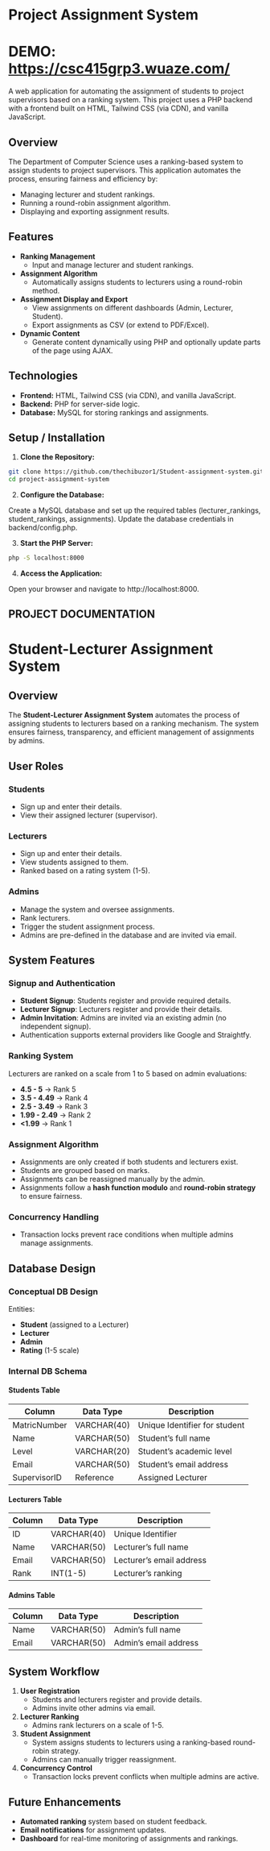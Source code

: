 # Project Assignment System
# DEMO: https://csc415grp3.wuaze.com/

A web application for automating the assignment of students to project supervisors based on a ranking system. This project uses a PHP backend with a frontend built on HTML, Tailwind CSS (via CDN), and vanilla JavaScript.

## Overview

The Department of Computer Science uses a ranking-based system to assign students to project supervisors. This application automates the process, ensuring fairness and efficiency by:
- Managing lecturer and student rankings.
- Running a round-robin assignment algorithm.
- Displaying and exporting assignment results.

## Features

- **Ranking Management**
  - Input and manage lecturer and student rankings.
- **Assignment Algorithm**
  - Automatically assigns students to lecturers using a round-robin method.
- **Assignment Display and Export**
  - View assignments on different dashboards (Admin, Lecturer, Student).
  - Export assignments as CSV (or extend to PDF/Excel).
- **Dynamic Content**
  - Generate content dynamically using PHP and optionally update parts of the page using AJAX.

## Technologies

- **Frontend:** HTML, Tailwind CSS (via CDN), and vanilla JavaScript.
- **Backend:** PHP for server-side logic.
- **Database:** MySQL for storing rankings and assignments.

## Setup / Installation

1. **Clone the Repository:**

```bash
git clone https://github.com/thechibuzor1/Student-assignment-system.git
cd project-assignment-system
```

2. **Configure the Database:**

Create a MySQL database and set up the required tables (lecturer_rankings, student_rankings, assignments).
Update the database credentials in backend/config.php.

3. **Start the PHP Server:**

```bash
php -S localhost:8000
```

4. **Access the Application:**

Open your browser and navigate to http://localhost:8000.



## PROJECT DOCUMENTATION
# Student-Lecturer Assignment System

## Overview
The **Student-Lecturer Assignment System** automates the process of assigning students to lecturers based on a ranking mechanism. The system ensures fairness, transparency, and efficient management of assignments by admins.

## User Roles
### Students
- Sign up and enter their details.
- View their assigned lecturer (supervisor).

### Lecturers
- Sign up and enter their details.
- View students assigned to them.
- Ranked based on a rating system (1-5).

### Admins
- Manage the system and oversee assignments.
- Rank lecturers.
- Trigger the student assignment process.
- Admins are pre-defined in the database and are invited via email.

## System Features
### Signup and Authentication
- **Student Signup**: Students register and provide required details.
- **Lecturer Signup**: Lecturers register and provide their details.
- **Admin Invitation**: Admins are invited via an existing admin (no independent signup).
- Authentication supports external providers like Google and Straightfy.

### Ranking System
Lecturers are ranked on a scale from 1 to 5 based on admin evaluations:
- **4.5 - 5** → Rank 5
- **3.5 - 4.49** → Rank 4
- **2.5 - 3.49** → Rank 3
- **1.99 - 2.49** → Rank 2
- **<1.99** → Rank 1

### Assignment Algorithm
- Assignments are only created if both students and lecturers exist.
- Students are grouped based on marks.
- Assignments can be reassigned manually by the admin.
- Assignments follow a **hash function modulo** and **round-robin strategy** to ensure fairness.

### Concurrency Handling
- Transaction locks prevent race conditions when multiple admins manage assignments.

## Database Design
### Conceptual DB Design
Entities:
- **Student** (assigned to a Lecturer)
- **Lecturer**
- **Admin**
- **Rating** (1-5 scale)

### Internal DB Schema
#### Students Table
| Column        | Data Type     | Description                      |
|--------------|--------------|----------------------------------|
| MatricNumber | VARCHAR(40)   | Unique Identifier for student   |
| Name         | VARCHAR(50)   | Student’s full name            |
| Level        | VARCHAR(20)   | Student’s academic level       |
| Email        | VARCHAR(50)   | Student’s email address        |
| SupervisorID | Reference     | Assigned Lecturer              |

#### Lecturers Table
| Column | Data Type   | Description              |
|--------|------------|--------------------------|
| ID     | VARCHAR(40)| Unique Identifier       |
| Name   | VARCHAR(50)| Lecturer’s full name    |
| Email  | VARCHAR(50)| Lecturer’s email address|
| Rank   | INT(1-5)   | Lecturer’s ranking      |

#### Admins Table
| Column | Data Type   | Description              |
|--------|------------|--------------------------|
| Name   | VARCHAR(50)| Admin’s full name       |
| Email  | VARCHAR(50)| Admin’s email address   |

## System Workflow
1. **User Registration**
   - Students and lecturers register and provide details.
   - Admins invite other admins via email.
2. **Lecturer Ranking**
   - Admins rank lecturers on a scale of 1-5.
3. **Student Assignment**
   - System assigns students to lecturers using a ranking-based round-robin strategy.
   - Admins can manually trigger reassignment.
4. **Concurrency Control**
   - Transaction locks prevent conflicts when multiple admins are active.

## Future Enhancements
- **Automated ranking** system based on student feedback.
- **Email notifications** for assignment updates.
- **Dashboard** for real-time monitoring of assignments and rankings.




